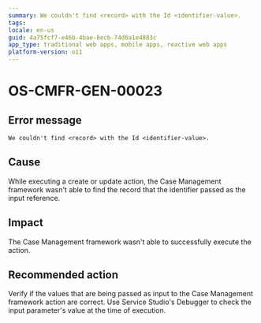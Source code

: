 ```yaml
---
summary: We couldn't find <record> with the Id <identifier-value>.
tags:
locale: en-us
guid: 4a75fcf7-e46b-4bae-8ecb-74d0a1e4883c
app_type: traditional web apps, mobile apps, reactive web apps
platform-version: o11
---
```


# OS-CMFR-GEN-00023

## Error message

`We couldn't find <record> with the Id <identifier-value>.`

## Cause

While executing a create or update action, the Case Management framework wasn't able to find the record that the identifier passed as the input reference.

## Impact

The Case Management framework wasn't able to successfully execute the action.

## Recommended action

Verify if the values that are being passed as input to the Case Management framework action are correct. Use Service Studio's Debugger to check the input parameter's value at the time of execution.
